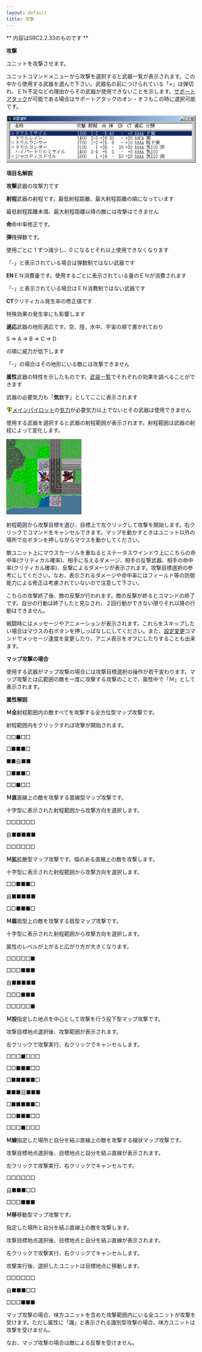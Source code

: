 ```yaml
---
layout: default
title: 攻撃
---
```

** 内容はSRC2.2.33のものです **

**攻撃**

ユニットを攻撃させます。

ユニットコマンドメニューから攻撃を選択すると武器一覧が表示されます。この中から使用する武器を選んで下さい。武器名の前につけられている「×」は弾切れ、ＥＮ不足などの理由からその武器が使用できないことを示します。[サポートアタック](サポートアタック.md)が可能である場合はサポートアタックのオン・オフもこの時に選択可能です。

![](./images/bm11.gif)

**項目名解説**

**攻撃**武器の攻撃力です

**射程**武器の射程です。最低射程距離、最大射程距離の順になっています

最低射程距離未満、最大射程距離以降の敵には攻撃はできません

**命**命中率修正です。

**弾**残弾数です。

使用ごとに 1 ずつ減少し、0 になるとそれ以上使用できなくなります

「-」と表示されている場合は弾数制ではない武器です

**EN**ＥＮ消費量です。使用するごとに表示されている量のＥＮが消費されます

「-」と表示されている場合はＥＮ消費制ではない武器です

**CT**クリティカル発生率の修正値です

特殊効果の発生率にも影響します

**適応**武器の地形適応です。空、陸、水中、宇宙の順で書かれており

S => A => B => C => D

の順に威力が低下します

「-」の場合はその地形にいる敵には攻撃できません

**属性**武器の特性を示したものです。[武装一覧](武装一覧.md)でそれぞれの効果を調べることができます

武器の必要気力も「**気**数字」としてここに表示されます

![](./images/bm0.gif)[メインパイロット](メインパイロット.md)の[気力](気力.md)が必要気力以上でないとその武器は使用できません

使用する武器を選択すると武器の射程範囲が表示されます。射程範囲は武器の射程によって変化します。

![](./images/bm12.gif)

射程範囲から攻撃目標を選び、目標上で左クリックして攻撃を開始します。右クリックでコマンドをキャンセルできます。マップを動かすときはユニット以外の場所で左ボタンを押しながらマウスを動かしてください。

敵ユニット上にマウスカーソルを重ねるとステータスウインドウ上にこちらの命中率(クリティカル確率)、相手に与えるダメージ、相手の反撃武器、相手の命中率(クリティカル確率)、反撃によるダメージが表示されます。攻撃目標選択の参考にしてください。なお、表示されるダメージや命中率にはフィールド等の防御能力による修正は考慮されていないので注意して下さい。

こちらの攻撃終了後、敵の反撃が行われます。敵の反撃が終るとコマンドの終了です。自分の行動は終了したと見なされ、２回行動ができない限りそれ以降の行動はできません。

戦闘時にはメッセージやアニメーションが表示されます。これらをスキップしたい場合はマウスの右ボタンを押しっぱなしにしてください。また、[設定変更](設定変更.md)コマンドでメッセージ速度を変更したり、アニメ表示をオフにしたりすることも出来ます。

**マップ攻撃の場合**

使用する武器がマップ攻撃の場合には攻撃目標選択の操作が若干変わります。マップ攻撃とは広範囲の敵を一度に攻撃する攻撃のことで、属性中で「Ｍ」として表示されます。

**属性解説**

**Ｍ全**射程範囲内の敵すべてを攻撃する全方位型マップ攻撃です。

射程範囲内をクリックすれば攻撃が開始されます。

□□■□□

□■■■□

■■自■■

□■■■□

□□■□□

**Ｍ直**直線上の敵を攻撃する直線型マップ攻撃です。

十字型に表示された射程範囲から攻撃方向を選択します。

□□□□□□

自■■■■■

□□□□□□

**Ｍ拡**拡散型マップ攻撃です。幅のある直線上の敵を攻撃します。

十字型に表示された射程範囲から攻撃方向を選択します。

□□■■■□

自■■■■■

□□■■■□

**Ｍ扇**扇型上の敵を攻撃する扇型マップ攻撃です。

十字型に表示された射程範囲から攻撃方向を選択します。

属性のレベルが上がると広がり方が大きくなります。

□□□□□■

□□□■■■

自■■■■■

□□□■■■

□□□□□■

**Ｍ投**指定した地点を中心として攻撃を行う投下型マップ攻撃です。

攻撃目標地点選択後、攻撃範囲が表示されます。

左クリックで攻撃実行、右クリックでキャンセルします。

□□□■□□□

□□■■■□□

□■■■■■□

■■■目■■■

□■■■■■□

□□■■■□□

□□□■□□□

**Ｍ線**指定した場所と自分を結ぶ直線上の敵を攻撃する線状マップ攻撃です。

攻撃目標地点選択後、目標地点と自分を結ぶ直線が表示されます。

左クリックで攻撃実行、右クリックでキャンセルです。

□□□□□□

自■■■□□

□□□■■■

**Ｍ移**移動型マップ攻撃です。

指定した場所と自分を結ぶ直線上の敵を攻撃します。

攻撃目標地点選択後、目標地点と自分を結ぶ直線が表示されます。

左クリックで攻撃実行、右クリックでキャンセルします。

攻撃実行後、選択したユニットは目標地点に移動します。

□□□□□□

自■■■□□

□□□■■■

マップ攻撃の場合、味方ユニットを含めた攻撃範囲内にいる全ユニットが攻撃を受けます。ただし属性に「識」と表示される識別型攻撃の場合、味方ユニットは攻撃を受けません。

なお、マップ攻撃の場合は敵による反撃を受けません。
